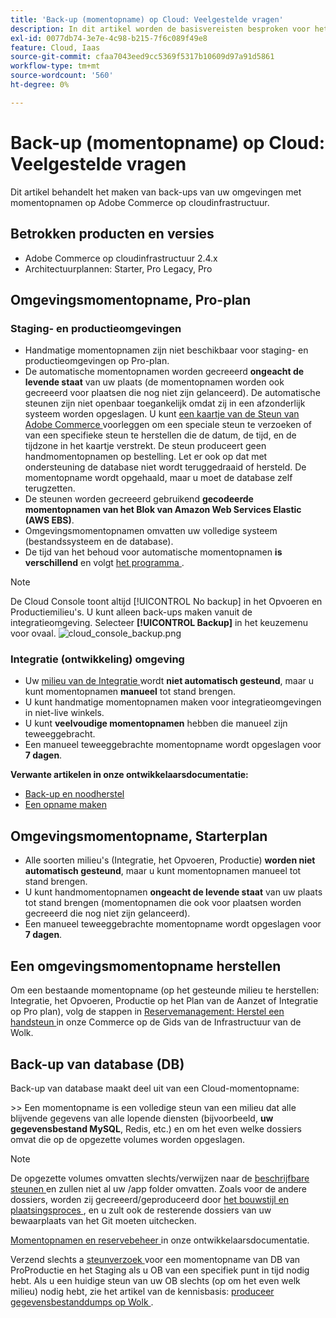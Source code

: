 ```yaml
---
title: 'Back-up (momentopname) op Cloud: Veelgestelde vragen'
description: In dit artikel worden de basisvereisten besproken voor het maken van back-ups van uw omgevingen met momentopnamen op Adobe Commerce op cloudinfrastructuur.
exl-id: 0077db74-3e7e-4c98-b215-7f6c089f49e8
feature: Cloud, Iaas
source-git-commit: cfaa7043eed9cc5369f5317b10609d97a91d5861
workflow-type: tm+mt
source-wordcount: '560'
ht-degree: 0%

---
```


# Back-up (momentopname) op Cloud: Veelgestelde vragen

Dit artikel behandelt het maken van back-ups van uw omgevingen met momentopnamen op Adobe Commerce op cloudinfrastructuur.

## Betrokken producten en versies

* Adobe Commerce op cloudinfrastructuur 2.4.x
* Architectuurplannen: Starter, Pro Legacy, Pro

## Omgevingsmomentopname, Pro-plan

### Staging- en productieomgevingen

* Handmatige momentopnamen zijn niet beschikbaar voor staging- en productieomgevingen op Pro-plan.
* De automatische momentopnamen worden gecreeerd **ongeacht de levende staat** van uw plaats (de momentopnamen worden ook gecreeerd voor plaatsen die nog niet zijn gelanceerd). De automatische steunen zijn niet openbaar toegankelijk omdat zij in een afzonderlijk systeem worden opgeslagen.
U kunt [ een kaartje van de Steun van Adobe Commerce ](/docs/commerce-knowledge-base/kb/help-center-guide/magento-help-center-user-guide.html#submit-ticket) voorleggen om een speciale steun te verzoeken of van een specifieke steun te herstellen die de datum, de tijd, en de tijdzone in het kaartje verstrekt. De steun produceert geen handmomentopnamen op bestelling.
Let er ook op dat met ondersteuning de database niet wordt teruggedraaid of hersteld. De momentopname wordt opgehaald, maar u moet de database zelf terugzetten.
* De steunen worden gecreeerd gebruikend **gecodeerde momentopnamen van het Blok van Amazon Web Services Elastic (AWS EBS)**.
* Omgevingsmomentopnamen omvatten uw volledige systeem (bestandssysteem en de database).
* De tijd van het behoud voor automatische momentopnamen **is verschillend** en volgt [ het programma ](/docs/commerce-cloud-service/user-guide/architecture/pro-architecture.html?lang=en#backup-and-disaster-recovery).

>[!NOTE]
>De Cloud Console toont altijd [!UICONTROL No backup] in het Opvoeren en Productiemilieu&#39;s. U kunt alleen back-ups maken vanuit de integratieomgeving. Selecteer **[!UICONTROL Backup]** in het keuzemenu voor ovaal.
>![cloud_console_backup.png](assets/cloud_console_backup.png)





### Integratie (ontwikkeling) omgeving

* Uw [ milieu van de Integratie ](/help/announcements/adobe-commerce-announcements/integration-environment-enhancement-request-pro-and-starter.md) wordt **niet automatisch gesteund**, maar u kunt momentopnamen **manueel** tot stand brengen.
* U kunt handmatige momentopnamen maken voor integratieomgevingen in niet-live winkels.
* U kunt **veelvoudige momentopnamen** hebben die manueel zijn teweeggebracht.
* Een manueel teweeggebrachte momentopname wordt opgeslagen voor **7 dagen**.

**Verwante artikelen in onze ontwikkelaarsdocumentatie:**

* [Back-up en noodherstel](/docs/commerce-cloud-service/user-guide/architecture/pro-architecture.html#backup-and-disaster-recovery)
* [Een opname maken](/docs/commerce-cloud-service/user-guide/develop/storage/snapshots.html)

## Omgevingsmomentopname, Starterplan

* Alle soorten milieu&#39;s (Integratie, het Opvoeren, Productie) **worden niet automatisch gesteund**, maar u kunt momentopnamen manueel tot stand brengen.
* U kunt handmomentopnamen **ongeacht de levende staat** van uw plaats tot stand brengen (momentopnamen die ook voor plaatsen worden gecreeerd die nog niet zijn gelanceerd).
* Een manueel teweeggebrachte momentopname wordt opgeslagen voor **7 dagen**.

## Een omgevingsmomentopname herstellen

Om een bestaande momentopname (op het gesteunde milieu te herstellen: Integratie, het Opvoeren, Productie op het Plan van de Aanzet of Integratie op Pro plan), volg de stappen in [ Reservemanagement: Herstel een handsteun ](https://experienceleague.adobe.com/en/docs/commerce-cloud-service/user-guide/develop/storage/snapshots#restore-a-manual-backup) in onze Commerce op de Gids van de Infrastructuur van de Wolk.

## Back-up van database (DB)

Back-up van database maakt deel uit van een Cloud-momentopname:

&#x200B;>>
Een momentopname is een volledige steun van een milieu dat alle blijvende gegevens van alle lopende diensten (bijvoorbeeld, **uw gegevensbestand MySQL**, Redis, etc.) en om het even welke dossiers omvat die op de opgezette volumes worden opgeslagen.

>[!NOTE]
>
>De opgezette volumes omvatten slechts/verwijzen naar de [ beschrijfbare steunen ](/docs/commerce-cloud-service/user-guide/configure/app/properties/properties.html?lang=en#mounts) en zullen niet al uw /app folder omvatten. Zoals voor de andere dossiers, worden zij gecreeerd/geproduceerd door [ het bouwstijl en plaatsingsproces ](/docs/commerce-cloud-service/user-guide/architecture/pro-develop-deploy-workflow.html?lang=en#deployment-workflow), en u zult ook de resterende dossiers van uw bewaarplaats van het Git moeten uitchecken.

[ Momentopnamen en reservebeheer ](/docs/commerce-cloud-service/user-guide/develop/storage/snapshots.html) in onze ontwikkelaarsdocumentatie.

Verzend slechts a [ steunverzoek ](/docs/commerce-knowledge-base/kb/help-center-guide/magento-help-center-user-guide.html?lang=en#submit-ticket) voor een momentopname van DB van ProProductie en het Staging als u OB van een specifiek punt in tijd nodig hebt. Als u een huidige steun van uw OB slechts (op om het even welk milieu) nodig hebt, zie het artikel van de kennisbasis: [ produceer gegevensbestanddumps op Wolk ](/help/how-to/general/create-database-dump-on-cloud.md).
